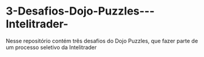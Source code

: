 # 3-Desafios-Dojo-Puzzles---Intelitrader-
Nesse repositório contém três desafios do Dojo Puzzles, que fazer parte de um processo seletivo da Intelitrader 
